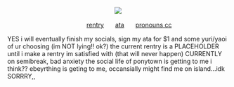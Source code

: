 <p align="center">
  <img src="https://media1.tenor.com/m/zUPU_IViIzkAAAAd/connorgifsoicanfindit-persona-5.gif"/>
</p>

ㅤㅤㅤㅤㅤㅤㅤㅤㅤㅤㅤㅤㅤㅤ[rentry](https://rentry.co/writersinthedark)ㅤㅤ[ata](https://antikechi.atabook.org)ㅤㅤ[pronouns cc](https://pronouns.cc/@mewphie)

YES i will eventually finish my socials, sign my ata for $1 and some yuri/yaoi of ur choosing (im NOT lying!! ok?) the current rentry is a PLACEHOLDER until i make a rentry im satisfied with (that will never happen) CURRENTLY on semibreak, bad anxiety the social life of ponytown is getting to me i think?? ebeyrthing is geting to me, occansially might find me on island...idk SORRRY,,
